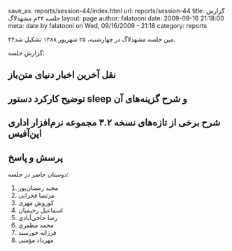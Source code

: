 save_as: reports/session-44/index.html
url: reports/session-44
title: گزارش جلسه ۴۴‌م مشهد‌لاگ
layout: page
author: falatooni
date: 2009-09-16 21:18:00
meta: date by falatooni on Wed, 09/16/2009 - 21:18
category: reports

۴۴‌مین جلسه مشهدلاگ در چهارشنبه، ۲۵ شهریور ۱۳۸۸ تشکیل شد.


<!--more-->



گزارش جلسه:

## نقل آخرین اخبار دنیای متن‌باز
## توضیح کارکرد دستور sleep و شرح گزینه‌های آن
## شرح برخی از تازه‌های نسخه ۳.۲ مجموعه نرم‌افزار اداری اپن‌آفیس
## پرسش و پاسخ

دوستان حاضر در جلسه:
1. مجید رمضان‌پور
2. مرتضا فخرایی
3. کوروش مهری
4. اسماعیل رحیمیان
5. رضا حاجی‌آبادی
6. محمد مظفری
7. فرزانه خورسند
8. مهرداد مؤمنی
